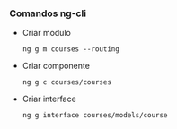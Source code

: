### Comandos ng-cli
* Criar modulo
  ```shell
  ng g m courses --routing
  ```
* Criar componente
  ```shell
  ng g c courses/courses
  ```
* Criar interface
  ```shell
  ng g interface courses/models/course
  ```
